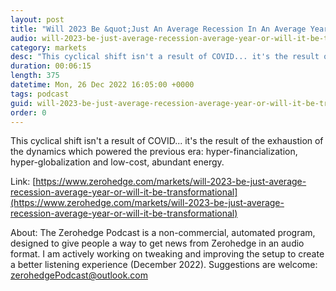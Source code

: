 ```yaml
---
layout: post
title: "Will 2023 Be &quot;Just An Average Recession In An Average Year&quot; Or Will It Be Transformational?"
audio: will-2023-be-just-average-recession-average-year-or-will-it-be-transformational-0
category: markets
desc: "This cyclical shift isn't a result of COVID... it's the result of the exhaustion of the dynamics which powered the previous era: hyper-financialization, hyper-globalization and low-cost, abundant energy."
duration: 00:06:15
length: 375
datetime: Mon, 26 Dec 2022 16:05:00 +0000
tags: podcast
guid: will-2023-be-just-average-recession-average-year-or-will-it-be-transformational-0
order: 0
---
```

This cyclical shift isn't a result of COVID... it's the result of the exhaustion of the dynamics which powered the previous era: hyper-financialization, hyper-globalization and low-cost, abundant energy.

Link: [https://www.zerohedge.com/markets/will-2023-be-just-average-recession-average-year-or-will-it-be-transformational](https://www.zerohedge.com/markets/will-2023-be-just-average-recession-average-year-or-will-it-be-transformational)

About: The Zerohedge Podcast is a non-commercial, automated program, designed to give people a way to get news from Zerohedge in an audio format.  I am actively working on tweaking and improving the setup to create a better listening experience (December 2022).  Suggestions are welcome: [zerohedgePodcast@outlook.com](mailto:zerohedgePodcast@outlook.com)